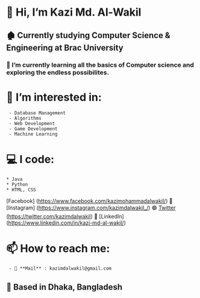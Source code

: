 # 👋 Hi, I’m Kazi Md. Al-Wakil
## 🏚 Currently studying Computer Science & Engineering at Brac University
### 🌱 I’m currently learning all the basics of Computer science and exploring the endless possibilites. 
# 👀 **I’m interested in:**
     - Database Management 
     - Algorithms 
     - Web Development
     - Game Development 
     - Machine Learning

# **💻 I code:**
    * Java
    * Python
    * HTML, CSS

[Facebook] (https://www.facebook.com/kazimohammadalwakil/)
🔴 [Instagram] (https://www.instagram.com/kazimdalwakil_/)
🟣 [Twitter] (https://twitter.com/kazimdalwakil)
🔵 [LinkedIn] (https://www.linkedin.com/in/kazi-md-al-wakil/)


# 📫 How to reach me:
     - 📧 **Mail** : kazimdalwakil@gmail.com

## 📍  Based in Dhaka, Bangladesh
<!---All links--->
[fb]: 
[insta]: 
[twitter]: 
[linkedin]: 

<!---
kazi-md-al-wakil/kazi-md-al-wakil is a ✨ special ✨ repository because its `README.md` (this file) appears on your GitHub profile.
You can click the Preview link to take a look at your changes.
--->
